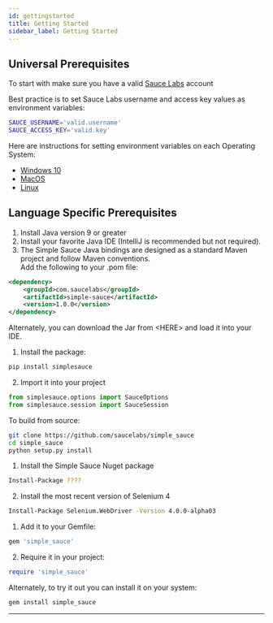 ```yaml
---
id: gettingstarted
title: Getting Started
sidebar_label: Getting Started
---
```


## Universal Prerequisites

To start with make sure you have a valid [Sauce Labs](https://app.saucelabs.com/) account 

Best practice is to set Sauce Labs username and access key values as environment variables:

```bash
SAUCE_USERNAME='valid.username'
SAUCE_ACCESS_KEY='valid.key'
```

Here are instructions for setting environment variables on each Operating System: 
* [Windows 10](https://www.architectryan.com/2018/08/31/how-to-change-environment-variables-on-windows-10/) 
* [MacOS](https://apple.stackexchange.com/questions/106778/how-do-i-set-environment-variables-on-os-x)
* [Linux](https://askubuntu.com/questions/58814/how-do-i-add-environment-variables)


## Language Specific  Prerequisites

<!--DOCUSAURUS_CODE_TABS-->
<!--Java-->

1. Install Java version 9 or greater<br />
2. Install your favorite Java IDE (IntelliJ is recommended but not required).
2. The Simple Sauce Java bindings are designed as a standard Maven project and follow Maven conventions.</br>
Add the following to your .pom file:

```xml
<dependency>
    <groupId>com.saucelabs</groupId>
    <artifactId>simple-sauce</artifactId>
    <version>1.0.0</version>
</dependency>
```

Alternately, you can download the Jar from \<HERE\> and load it into your IDE.

<!--Python-->
1. Install the package:
```bash
pip install simplesauce
```
2. Import it into your project
```python
from simplesauce.options import SauceOptions
from simplesauce.session import SauceSession
```

To build from source:
```bash
git clone https://github.com/saucelabs/simple_sauce
cd simple_sauce
python setup.py install
```
<!--C#-->

1. Install the Simple Sauce Nuget package
```bash
Install-Package ????
```
2. Install the most recent version of Selenium 4
```bash
Install-Package Selenium.WebDriver -Version 4.0.0-alpha03
```
<!--Ruby-->

1. Add it to your Gemfile:
```ruby
gem 'simple_sauce'
```
2. Require it in your project:
```ruby
require 'simple_sauce'
```

Alternately, to try it out you can install it on your system:
```bash
gem install simple_sauce
```
<!--END_DOCUSAURUS_CODE_TABS-->

___
